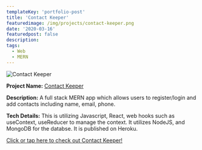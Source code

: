 ```yaml
---
templateKey: 'portfolio-post'
title: 'Contact Keeper'
featuredimage: /img/projects/contact-keeper.png
date: '2020-03-16'
featuredpost: false
description:
tags:
  - Web
  - MERN
---
```


![Contact Keeper](/img/projects/contact-keeper.png)

**Project Name:** [Contact Keeper](https://fast-plains-63589.herokuapp.com/)

**Description:**
A full stack MERN app which allows users to register/login and add contacts including name, email, phone.

**Tech Details:**
This is utilizing Javascript, React, web hooks such as useContext, useReducer to manage the context. It utilizes NodeJS, and MongoDB for the databse. It is published on Heroku.

[Click or tap here to check out Contact Keeper!](https://fast-plains-63589.herokuapp.com/)
